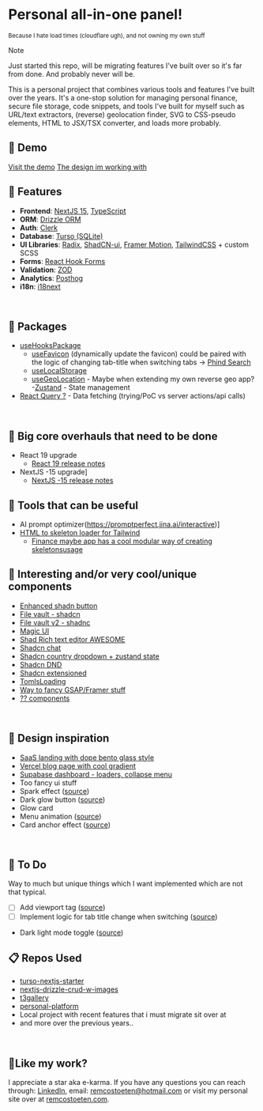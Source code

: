 # Personal all-in-one panel!
<small>Because I hate load times (cloudflare ugh), and not owning my own stuff</small>

> [!NOTE]
> Just started this repo, will be migrating features I've built over so it's far from done. And probably never will be.

This is a personal project that combines various tools and features I've built over the years. It's a one-stop solution for managing personal finance, secure file storage, code snippets, and tools I've built for myself such as URL/text extractors, (reverse) geolocation finder, SVG to CSS-pseudo elements, HTML to JSX/TSX converter, and loads more probably.

## 🚀 Demo

[Visit the demo](https://panel.remcostoeten.com)
[The design im working with](https://www.figma.com/community/file/1380305920742671237)
<br/>
## 🧐 Features

- **Frontend**: [NextJS 15](https://nextjs.org/), [TypeScript](https://www.typescriptlang.org/)
- **ORM**: [Drizzle ORM](https://github.com/drizzle-team/drizzle-orm)
- **Auth**: [Clerk](https://clerk.dev/)
- **Database**: [Turso (SQLite)](https://turso.tech/)
- **UI Libraries**: [Radix](https://www.radix-ui.com/), [ShadCN-ui](https://shadcn.dev/), [Framer Motion](https://www.framer.com/motion/), [TailwindCSS](https://tailwindcss.com/) + custom SCSS
- **Forms**: [React Hook Forms](https://react-hook-form.com/)
- **Validation**: [ZOD](https://zod.dev/)
- **Analytics**: [Posthog](https://posthog.com/)
- **i18n**: [i18next](https://www.i18next.com/)
<br/>

## 🐻 Packages

- [useHooksPackage](https://usehooks.com/)
  - [useFavicon](https://usehooks.com/useFavicon) (dynamically update the favicon)
    could be paired with the logic of changing tab-title  when switching tabs -> [Phind Search](https://www.phind.com/search?cache=bop1542bh6cu90jan1hi6y4c)
  - [useLocalStorage](https://usehooks.com/uselocalstorage)
  - [useGeoLocation](https://usehooks.com/usegeolocation) - Maybe when extending my own reverse geo app?
-[Zustand](https://zustand.surge.sh/) - State management<br/>
- [React Query ?](https://react-query.tanstack.com/) - Data fetching (trying/PoC vs server actions/api calls)
<br/>

## 🐻 Big core overhauls that need to be done

- React 19 upgrade
  - [React 19 release notes](https://reactjs.org/blog/2022/02/23/react-19.html#release-notes)
- NextJS -15 upgrade]
  - [NextJS -15 release notes](https://nextjs.org/blog/next-15#release-notes)


## 🐻 Tools that can be useful

- AI prompt optimizer(https://promptperfect.jina.ai/interactive)]
- [HTML to skeleton loader for Tailwind](https://gpt-skeleton.vercel.app/generate)
  - [Finance maybe app has a cool modular way of creating skeletons](https://github.com/maybe-finance/maybe-archive/tree/main/libs/design-system/src/lib/LoadingPlaceholder)[usage]()

## 🐻 Interesting and/or very cool/unique components

- [Enhanced shadn button](https://enhanced-button.vercel.app/)
- [File vault - shadcn](https://file-vault-delta.vercel.app/)
- [File vault v2 - shadnc](https://uploader.sadmn.com/)
- [Magic UI](https://magicui.design/)
- [Shad Rich text editor AWESOME](https://github.com/udecode/plate)
- [Shadcn chat](https://shadcn-chat.vercel.app/)
- [Shadcn country dropdown + zustand state](https://github.com/Jayprecode/country-state-dropdown)
- [Shadcn DND](https://github.com/Georgegriff/react-dnd-kit-tailwind-shadcn-ui)
- [Shadcn extensioned](https://shadcn-extension.vercel.app/docs/file-upload)
- [TomIsLoading](https://www.hover.dev/)
- [Way to fancy GSAP/Framer stuff](https://blog.olivierlarose.com/tutorials)
- [?? components](https://components.bridger.to/hero)
<br/>

## 🐻 Design inspiration

- [SaaS landing with dope bento glass style](https://www.hover.dev/templates/demo/the-startup)
- [Vercel blog page with cool gradient](https://vercel.com/blog/deploy-summary)
- [Supabase dashboard - loaders, collapse menu](https://supabase.com/dashboard/projects)
- Too fancy ui stuff
- Spark effect ([source](https://codepen.io/hexagoncircle/details/bGZdWyw))
- Dark glow button ([source](https://codepen.io/collinsworth/pen/zYepgqG))
- Glow card
- Menu animation ([source](https://codepen.io/jh3y/pen/GRapZqO))
- Card anchor effect ([source](https://codepen.io/jh3y/pen/MWLyGxo))
</br>

## 📝 To Do

Way to much but unique things which I want implemented which are not that typical.

- [ ] Add viewport tag ([source](https://www.youtube.com/shorts/YqAxXBrrryc))
- [ ] Implement logic for tab title change when switching ([source](https://www.phind.com/search?cache=bop1542bh6cu90jan1hi6y4c))
- Dark light mode toggle ([source](https://codepen.io/jh3y/pen/GRaWZrw))

<h2> 📋 Repos Used</h2>

- [turso-nextjs-starter](https://github.com/remcostoeten/turso-nextjs-starter)
- [nextjs-drizzle-crud-w-images](https://github.com/remcostoeten/nextjs-drizzle-crud-w-images-tfw-no-relation-ship-sad-pepe)
- [t3gallery](https://github.com/remcostoeten/t3gallery)
- [personal-platform](https://github.com/remcostoeten/personal-platform)
- Local project with recent features that i must migrate sit over at
- and more over the previous years..
<br/>

<h2>💖Like my work?</h2>

I appreciate a star aka e-karma. If you have any questions you can reach through:
[LinkedIn](https://linkedin.com/in/remco-stoeten/), email: <a href="mailto:remcostoeten@hotmail.com">remcostoeten@hotmail.com</a>
or visit my personal site over at [remcostoeten.com](https://remcostoeten.com).